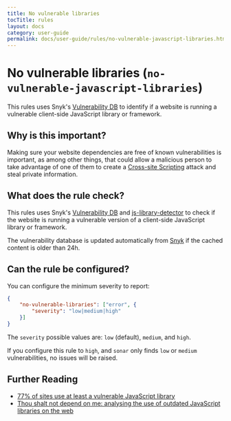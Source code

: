 ```yaml
---
title: No vulnerable libraries
tocTitle: rules
layout: docs
category: user-guide
permalink: docs/user-guide/rules/no-vulnerable-javascript-libraries.html
---
```

# No vulnerable libraries (`no-vulnerable-javascript-libraries`)

This rules uses Snyk's [Vulnerability DB][snykdb] to identify if
a website is running a vulnerable client-side JavaScript library
or framework.

## Why is this important?

Making sure your website dependencies are free of known vulnerabilities
is important, as among other things, that could allow a malicious person
to take advantage of one of them to create a [Cross-site Scripting][XSS]
attack and steal private information.

## What does the rule check?

This rules uses Snyk's [Vulnerability DB][snykdb] and
[js-library-detector][js-library-detector] to check if the
website is running a vulnerable version of a client-side JavaScript
library or framework.

The vulnerability database is updated automatically from [Snyk][snykdb]
if the cached content is older than 24h.

## Can the rule be configured?

You can configure the minimum severity to report:

```json
{
    "no-vulnerable-libraries": ["error", {
        "severity": "low|medium|high"
    }]
}
```

The `severity` possible values are: `low` (default), `medium`,
and `high`.

If you configure this rule to `high`, and `sonar` only finds
`low` or `medium` vulnerabilities, no issues will be raised.

## Further Reading

* [77% of sites use at least a vulnerable JavaScript library][77 vulnerable]
* [Thou shalt not depend on me: analysing the use of outdated JavaScript
   libraries on the web][not depend on me]

[77 vulnerable]: https://snyk.io/blog/77-percent-of-sites-use-vulnerable-js-libraries/
[js-library-detector]: https://npmjs.com/package/js-library-detector
[not depend on me]: https://blog.acolyer.org/2017/03/07/thou-shalt-not-depend-on-me-analysing-the-use-of-outdated-javascript-libraries-on-the-web/
[snykdb]: https://snyk.io/vuln/
[XSS]: https://developer.mozilla.org/en-US/docs/Glossary/Cross-site_scripting
